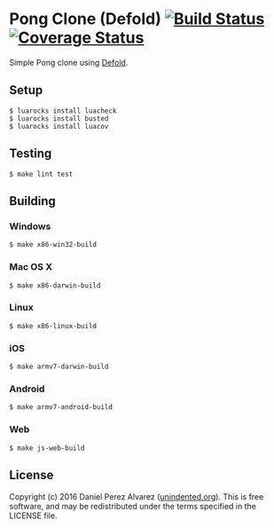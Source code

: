 # Pong Clone (Defold) [![Build Status](https://img.shields.io/travis/unindented/defold-pong.svg)](http://travis-ci.org/unindented/defold-pong) [![Coverage Status](https://img.shields.io/coveralls/unindented/defold-pong.svg)](https://coveralls.io/r/unindented/defold-pong)

Simple Pong clone using [Defold](http://www.defold.com/).


## Setup

```
$ luarocks install luacheck
$ luarocks install busted
$ luarocks install luacov
```


## Testing

```
$ make lint test
```


## Building

### Windows

```
$ make x86-win32-build
```

### Mac OS X

```
$ make x86-darwin-build
```

### Linux

```
$ make x86-linux-build
```

### iOS

```
$ make armv7-darwin-build
```

### Android

```
$ make armv7-android-build
```

### Web

```
$ make js-web-build
```


## License

Copyright (c) 2016 Daniel Perez Alvarez ([unindented.org](https://unindented.org/)). This is free software, and may be redistributed under the terms specified in the LICENSE file.
